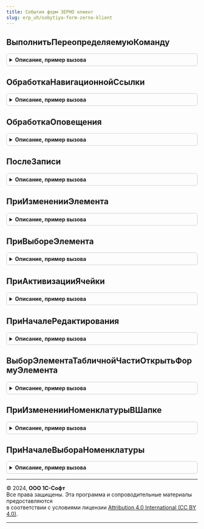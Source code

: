 ```yaml
---
title: События форм ЗЕРНО клиент
slug: erp_uh/sobytiya-form-zerno-klient
---
```



## ВыполнитьПереопределяемуюКоманду
<details style="margin: 1em 0; padding: 0.5em; border: 1px solid #ccc; border-radius: 6px;">

<summary style="font-weight: bold; cursor: pointer;">Описание, пример вызова</summary>

```bsl

// Выполняет переопределяемую команду
//
// Параметры:
//  Форма                   - ФормаКлиентскогоПриложения - форма, в которой расположена команда
//  Команда                 - КомандаФормы     - команда формы
//  ДополнительныеПараметры - Структура        - дополнительные параметры.
//
Процедура ВыполнитьПереопределяемуюКоманду(Форма, Команда, ДополнительныеПараметры) Экспорт
```

Пример вызова
```bsl
СобытияФормЗЕРНОКлиент.ВыполнитьПереопределяемуюКоманду(Форма, Команда, ДополнительныеПараметры) 
```
</details>

## ОбработкаНавигационнойСсылки
<details style="margin: 1em 0; padding: 0.5em; border: 1px solid #ccc; border-radius: 6px;">

<summary style="font-weight: bold; cursor: pointer;">Описание, пример вызова</summary>

```bsl

// Обрабатывает нажатие на гиперссылку со статусом обработки документа.
//
// Параметры:
//  Форма - ФормаКлиентскогоПриложения - форма документа, в которой произошло нажатие на гиперссылку,
//  НавигационнаяСсылкаФорматированнойСтроки - Строка - значение гиперссылки форматированной строки,
//  СтандартнаяОбработка - Булево - признак стандартной (системной) обработки события.
//
Процедура ОбработкаНавигационнойСсылки(Форма, НавигационнаяСсылкаФорматированнойСтроки, СтандартнаяОбработка) Экспорт
```

Пример вызова
```bsl
СобытияФормЗЕРНОКлиент.ОбработкаНавигационнойСсылки(Форма, НавигационнаяСсылкаФорматированнойСтроки, СтандартнаяОбработка) 
```
</details>

## ОбработкаОповещения
<details style="margin: 1em 0; padding: 0.5em; border: 1px solid #ccc; border-radius: 6px;">

<summary style="font-weight: bold; cursor: pointer;">Описание, пример вызова</summary>

```bsl

Процедура ОбработкаОповещения(Форма, ИмяСобытия, Параметр, Источник, ДополнительныеПараметры) Экспорт
```

Пример вызова
```bsl
СобытияФормЗЕРНОКлиент.ОбработкаОповещения(Форма, ИмяСобытия, Параметр, Источник, ДополнительныеПараметры) 
```
</details>

## ПослеЗаписи
<details style="margin: 1em 0; padding: 0.5em; border: 1px solid #ccc; border-radius: 6px;">

<summary style="font-weight: bold; cursor: pointer;">Описание, пример вызова</summary>

```bsl

Процедура ПослеЗаписи(Форма, ПараметрыЗаписи) Экспорт
```

Пример вызова
```bsl
СобытияФормЗЕРНОКлиент.ПослеЗаписи(Форма, ПараметрыЗаписи) 
```
</details>

## ПриИзмененииЭлемента
<details style="margin: 1em 0; padding: 0.5em; border: 1px solid #ccc; border-radius: 6px;">

<summary style="font-weight: bold; cursor: pointer;">Описание, пример вызова</summary>

```bsl

// Переопределяемая процедура, вызываемая из одноименного обработчика события элемента.
//
// Параметры:
//   Форма                   - ФормаКлиентскогоПриложения - форма, из которой происходит вызов процедуры.
//   Элемент                 - Произвольный     - элемент-источник события "При изменении"
//   ДополнительныеПараметры - Структура        - значения дополнительных параметров влияющих на обработку.
//
Процедура ПриИзмененииЭлемента(Форма, Элемент, ДополнительныеПараметры) Экспорт
```

Пример вызова
```bsl
СобытияФормЗЕРНОКлиент.ПриИзмененииЭлемента(Форма, Элемент, ДополнительныеПараметры) 
```
</details>

## ПриВыбореЭлемента
<details style="margin: 1em 0; padding: 0.5em; border: 1px solid #ccc; border-radius: 6px;">

<summary style="font-weight: bold; cursor: pointer;">Описание, пример вызова</summary>

```bsl

// Переопределяемая процедура, вызываемая из одноименного обработчика события элемента.
//
Процедура ПриВыбореЭлемента(Форма, Элемент, ВыбраннаяСтрока, Поле, СтандартнаяОбработка, ДополнительныеПараметры = Неопределено) Экспорт
```

Пример вызова
```bsl
СобытияФормЗЕРНОКлиент.ПриВыбореЭлемента(Форма, Элемент, ВыбраннаяСтрока, Поле, СтандартнаяОбработка, ДополнительныеПараметры);
```
</details>

## ПриАктивизацииЯчейки
<details style="margin: 1em 0; padding: 0.5em; border: 1px solid #ccc; border-radius: 6px;">

<summary style="font-weight: bold; cursor: pointer;">Описание, пример вызова</summary>

```bsl

// Переопределяемая процедура, вызываемая из одноименного обработчика события элемента.
//
Процедура ПриАктивизацииЯчейки(Форма, Элемент, ДополнительныеПараметры) Экспорт
```

Пример вызова
```bsl
СобытияФормЗЕРНОКлиент.ПриАктивизацииЯчейки(Форма, Элемент, ДополнительныеПараметры) 
```
</details>

## ПриНачалеРедактирования
<details style="margin: 1em 0; padding: 0.5em; border: 1px solid #ccc; border-radius: 6px;">

<summary style="font-weight: bold; cursor: pointer;">Описание, пример вызова</summary>

```bsl

// Переопределяемая процедура, вызываемая из одноименного обработчика события элемента.
//
Процедура ПриНачалеРедактирования(Форма, Элемент, НоваяСтрока, Копирование, ДополнительныеПараметры) Экспорт
```

Пример вызова
```bsl
СобытияФормЗЕРНОКлиент.ПриНачалеРедактирования(Форма, Элемент, НоваяСтрока, Копирование, ДополнительныеПараметры) 
```
</details>

## ВыборЭлементаТабличнойЧастиОткрытьФормуЭлемента
<details style="margin: 1em 0; padding: 0.5em; border: 1px solid #ccc; border-radius: 6px;">

<summary style="font-weight: bold; cursor: pointer;">Описание, пример вызова</summary>

```bsl

// Вызывается при наступлении события "Выбор" в табличной части.
// Открывает форму выбранного элемента, если имя реквизита входит в массив имен.
//
// Параметры:
// Форма - ФормаКлиентскогоПриложения - форма объекта,
// ТаблицаФормы - ТаблицаФормы - таблица в которой произошло событие,
// ВыбранноеПоле - ПолеФормы
Процедура ВыборЭлементаТабличнойЧастиОткрытьФормуЭлемента(Форма, ТаблицаФормы, ВыбранноеПоле) Экспорт
```

Пример вызова
```bsl
СобытияФормЗЕРНОКлиент.ВыборЭлементаТабличнойЧастиОткрытьФормуЭлемента(Форма, ТаблицаФормы, ВыбранноеПоле) 
```
</details>

## ПриИзмененииНоменклатурыВШапке
<details style="margin: 1em 0; padding: 0.5em; border: 1px solid #ccc; border-radius: 6px;">

<summary style="font-weight: bold; cursor: pointer;">Описание, пример вызова</summary>

```bsl

// Выполняет действия при изменении номенклатуры в шапке документа.
//
// Параметры:
//  Форма                  - ФормаКлиентскогоПриложения - форма, в которой произошло событие.
//  КэшированныеЗначения   - Структура - сохраненные значения параметров, используемых при обработке.
//  ПараметрыУказанияСерий - ФиксированнаяСтруктура - параметры указаний серий формы.
Процедура ПриИзмененииНоменклатурыВШапке(Форма, КэшированныеЗначения, ПараметрыУказанияСерий = Неопределено) Экспорт
```

Пример вызова
```bsl
СобытияФормЗЕРНОКлиент.ПриИзмененииНоменклатурыВШапке(Форма, КэшированныеЗначения, ПараметрыУказанияСерий);
```
</details>

## ПриНачалеВыбораНоменклатуры
<details style="margin: 1em 0; padding: 0.5em; border: 1px solid #ccc; border-radius: 6px;">

<summary style="font-weight: bold; cursor: pointer;">Описание, пример вызова</summary>

```bsl

Процедура ПриНачалеВыбораНоменклатуры(Элемент, ВидПродукции, СтандартнаяОбработка, ОписаниеОповещения=Неопределено, Знач Реквизиты = Неопределено) Экспорт
```

Пример вызова
```bsl
СобытияФормЗЕРНОКлиент.ПриНачалеВыбораНоменклатуры(Элемент, ВидПродукции, СтандартнаяОбработка, ОписаниеОповещения, Реквизиты);
```
</details>

---

© 2024, **ООО 1С-Софт**  
Все права защищены. Эта программа и сопроводительные материалы предоставляются  
в соответствии с условиями лицензии [Attribution 4.0 International (CC BY 4.0)](https://creativecommons.org/licenses/by/4.0/legalcode).

---
